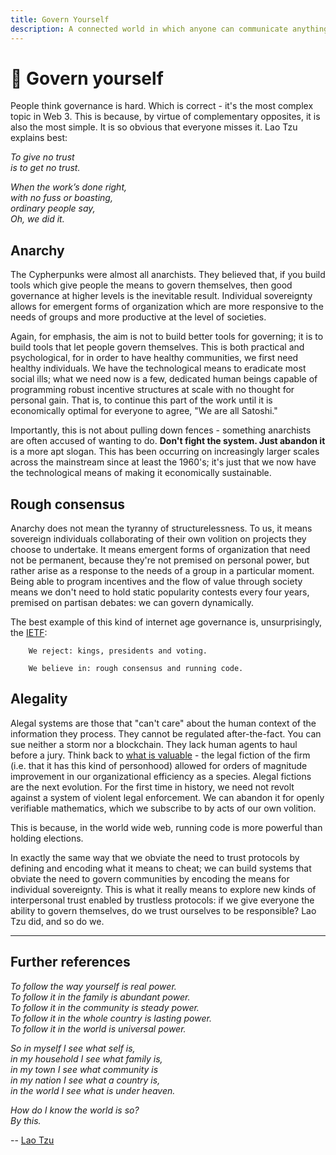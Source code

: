```yaml
---
title: Govern Yourself
description: A connected world in which anyone can communicate anything from anywhere requires more dynamic and responsive means of governing ourselves. Though it seems complex, Lao Tzu already had all the answers 27 centuries ago.
---
```


# 👑 Govern yourself

People think governance is hard. Which is correct - it's the most complex topic in Web 3. This is because, by virtue of complementary opposites, it is also the most simple. It is so obvious that everyone misses it. Lao Tzu explains best:

*To give no trust*  
*is to get no trust.*  
  
*When the work’s done right,*  
*with no fuss or boasting,*  
*ordinary people say,*  
*Oh, we did it.*  

## Anarchy

The Cypherpunks were almost all anarchists. They believed that, if you build tools which give people the means to govern themselves, then good governance at higher levels is the inevitable result. Individual sovereignty allows for emergent forms of organization which are more responsive to the needs of groups and more productive at the level of societies.

Again, for emphasis, the aim is not to build better tools for governing; it is to build tools that let people govern themselves. This is both practical and psychological, for in order to have healthy communities, we first need healthy individuals. We have the technological means to eradicate most social ills; what we need now is a few, dedicated human beings capable of programming robust incentive structures at scale with no thought for personal gain. That is, to continue this part of the work until it is economically optimal for everyone to agree, "We are all Satoshi."

Importantly, this is not about pulling down fences - something anarchists are often accused of wanting to do. **Don't fight the system. Just abandon it** is a more apt slogan. This has been occurring on increasingly larger scales across the mainstream since at least the 1960's; it's just that we now have the technological means of making it economically sustainable. 

## Rough consensus

Anarchy does not mean the tyranny of structurelessness. To us, it means sovereign individuals collaborating of their own volition on projects they choose to undertake. It means emergent forms of organization that need not be permanent, because they're not premised on personal power, but rather arise as a response to the needs of a group in a particular moment. Being able to program incentives and the flow of value through society means we don't need to hold static popularity contests every four years, premised on partisan debates: we can govern dynamically.

The best example of this kind of internet age governance is, unsurprisingly, the [IETF](../consensus):

```
    We reject: kings, presidents and voting.

    We believe in: rough consensus and running code.
```

## Alegality

Alegal systems are those that "can't care" about the human context of the information they process. They cannot be regulated after-the-fact. You can sue neither a storm nor a blockchain. They lack human agents to haul before a jury. Think back to [what is valuable](../../module-1/value/#consensus) - the legal fiction of the firm (i.e. that it has this kind of personhood) allowed for orders of magnitude improvement in our organizational efficiency as a species. Alegal fictions are the next evolution. For the first time in history, we need not revolt against a system of violent legal enforcement. We can abandon it for openly verifiable mathematics, which we subscribe to by acts of our own volition.

This is because, in the world wide web, running code is more powerful than holding elections. 

In exactly the same way that we obviate the need to trust protocols by defining and encoding what it means to cheat; we can build systems that obviate the need to govern communities by encoding the means for individual sovereignty. This is what it really means to explore new kinds of interpersonal trust enabled by trustless protocols: if we give everyone the ability to govern themselves, do we trust ourselves to be responsible? Lao Tzu did, and so do we.

---

## Further references

*To follow the way yourself is real power.*  
*To follow it in the family is abundant power.*  
*To follow it in the community is steady power.*  
*To follow it in the whole country is lasting power.*  
*To follow it in the world is universal power.*  
  
*So in myself I see what self is,*  
*in my household I see what family is,*  
*in my town I see what community is*  
*in my nation I see what a country is,*  
*in the world I see what is under heaven.*  

*How do I know the world is so?*  
*By this.* 
   
 -- <a href="http://www.sfhunyuan.com/images/TAO_TE_CHING_-_LE_GUIN_edition.pdf" target="_blank">Lao Tzu</a>